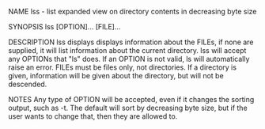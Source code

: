 NAME
	lss - list expanded view on directory contents in decreasing byte size

SYNOPSIS
	lss [OPTION]... [FILE]...
	
DESCRIPTION
	lss displays displays information about the FILEs, if none are supplied, it will list 
	information about the current directory. lss will accept any OPTIONs that "ls" does. 
	If an OPTION is not valid, ls will automatically raise an error. FILEs must be files 
	only, not directories. If a directory is given, information will be given about the 
	directory, but will not be descended.
	
NOTES
	Any type of OPTION will be accepted, even if it changes the sorting output, such as -t.
	The default will sort by decreasing byte size, but if the user wants to change that,
	then they are allowed to. 
